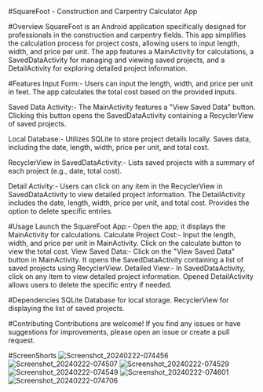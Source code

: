 #SquareFoot - Construction and Carpentry Calculator App

#Overview
SquareFoot is an Android application specifically designed for professionals in the construction and carpentry fields. This app simplifies the calculation process for project costs, allowing users to input length, width, and price per unit. The app features a MainActivity for calculations, a SavedDataActivity for managing and viewing saved projects, and a DetailActivity for exploring detailed project information.

#Features
Input Form:-
Users can input the length, width, and price per unit in feet.
The app calculates the total cost based on the provided inputs.

Saved Data Activity:-
The MainActivity features a "View Saved Data" button.
Clicking this button opens the SavedDataActivity containing a RecyclerView of saved projects.

Local Database:-
Utilizes SQLite to store project details locally.
Saves data, including the date, length, width, price per unit, and total cost.

RecyclerView in SavedDataActivity:-
Lists saved projects with a summary of each project (e.g., date, total cost).

Detail Activity:-
Users can click on any item in the RecyclerView in SavedDataActivity to view detailed project information.
The DetailActivity includes the date, length, width, price per unit, and total cost.
Provides the option to delete specific entries.

#Usage
Launch the SquareFoot App:-
Open the app; it displays the MainActivity for calculations.
Calculate Project Cost:-
Input the length, width, and price per unit in MainActivity.
Click on the calculate button to view the total cost.
View Saved Data:-
Click on the "View Saved Data" button in MainActivity.
It opens the SavedDataActivity containing a list of saved projects using RecyclerView.
Detailed View:-
In SavedDataActivity, click on any item to view detailed project information.
Opened DetailActivity allows users to delete the specific entry if needed.

#Dependencies
SQLite Database for local storage.
RecyclerView for displaying the list of saved projects.

#Contributing
Contributions are welcome! If you find any issues or have suggestions for improvements, please open an issue or create a pull request.

#ScreenShorts
![Screenshot_20240222-074456](https://github.com/AnkurKushwaha23/Square-Foot/assets/157258878/28ac8a51-573c-4c4d-8a4c-1f641b3e0121)
![Screenshot_20240222-074507](https://github.com/AnkurKushwaha23/Square-Foot/assets/157258878/2801e2ad-7c6d-4045-b1d5-e2b0a000db01)
![Screenshot_20240222-074529](https://github.com/AnkurKushwaha23/Square-Foot/assets/157258878/2012a4df-888c-4289-bcb6-f25b16da0368)
![Screenshot_20240222-074549](https://github.com/AnkurKushwaha23/Square-Foot/assets/157258878/fc88dbe4-cc17-4e8b-be30-9f6faa686684)
![Screenshot_20240222-074601](https://github.com/AnkurKushwaha23/Square-Foot/assets/157258878/b09f251a-dcf7-443b-9e32-1f4c236c10fd)
![Screenshot_20240222-074706](https://github.com/AnkurKushwaha23/Square-Foot/assets/157258878/5d31025e-5578-4d2c-ac7f-b433d7a226f3)

